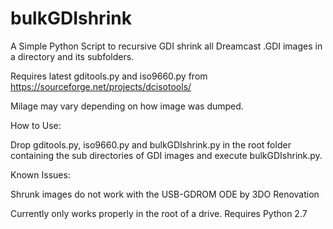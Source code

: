 # bulkGDIshrink
A Simple Python Script to recursive GDI shrink all Dreamcast .GDI images in a directory and its subfolders.

Requires latest gditools.py and iso9660.py from https://sourceforge.net/projects/dcisotools/

Milage may vary depending on how image was dumped.


How to Use:

Drop gditools.py, iso9660.py and bulkGDIshrink.py in the root folder containing the sub directories of GDI images and execute bulkGDIshrink.py.

Known Issues:

Shrunk images do not work with the USB-GDROM ODE by 3DO Renovation

Currently only works properly in the root of a drive.
Requires Python 2.7
